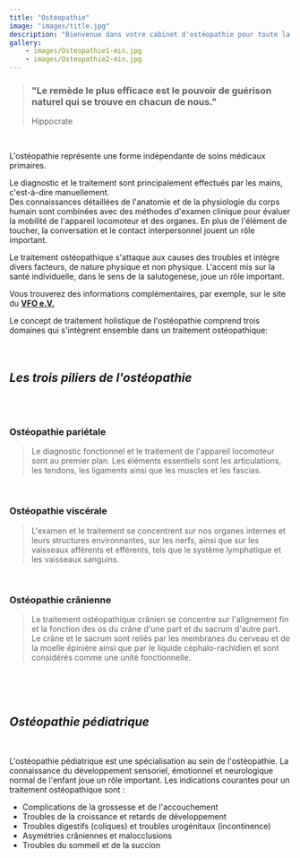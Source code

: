```yaml
---
title: "Ostéopathie"
image: "images/title.jpg"
description: "Bienvenue dans votre cabinet d'ostéopathie pour toute la famille. Spécialisé dans les soins pour les nourrissons, les enfants et les femmes enceintes, ainsi que pour les femmes après l'accouchement ; les adultes de tous âges sont également les bienvenus."
gallery:
    - images/Osteopathie1-min.jpg
    - images/Osteopathie2-min.jpg
---
```

  

> ### "Le remède le plus efficace est le pouvoir de guérison naturel qui se trouve en chacun de nous."
> Hippocrate


<br>  

  
L'ostéopathie représente une forme indépendante de soins médicaux primaires.

Le diagnostic et le traitement sont principalement effectués par les mains, c'est-à-dire manuellement.  
Des connaissances détaillées de l'anatomie et de la physiologie du corps humain sont combinées avec des méthodes d'examen clinique pour évaluer la mobilité de l'appareil locomoteur et des organes. En plus de l'élément de toucher, la conversation et le contact interpersonnel jouent un rôle important.

Le traitement ostéopathique s'attaque aux causes des troubles et intègre divers facteurs, de nature physique et non physique. L'accent mis sur la santé individuelle, dans le sens de la salutogenèse, joue un rôle important.


Vous trouverez des informations complémentaires, par exemple, sur le site du **[VFO e.V.](https://www.vfo.de/was-ist-osteopathie "Qu'est-ce que l'ostéopathie")**  

Le concept de traitement holistique de l'ostéopathie comprend trois domaines qui s'intègrent ensemble dans un traitement ostéopathique:  
<br>
<br>
 
## *Les trois piliers de l'ostéopathie*  
<br>
<br>

### Ostéopathie pariétale  
  
> Le diagnostic fonctionnel et le traitement de l'appareil locomoteur sont au premier plan. Les éléments essentiels sont les articulations, les tendons, les ligaments ainsi que les muscles et les fascias.

<br>


### Ostéopathie viscérale  
  
>L'examen et le traitement se concentrent sur nos organes internes et leurs structures environnantes, sur les nerfs, ainsi que sur les vaisseaux afférents et efférents, tels que le système lymphatique et les vaisseaux sanguins.

<br>


### Ostéopathie crânienne  
  
> Le traitement ostéopathique crânien se concentre sur l'alignement fin et la fonction des os du crâne d'une part et du sacrum d'autre part.  
Le crâne et le sacrum sont reliés par les membranes du cerveau et de la moelle épinière ainsi que par le liquide céphalo-rachidien et sont considérés comme une unité fonctionnelle. <br>
<br>
<br>
<br>

## *Ostéopathie pédiatrique* 
<br>


L'ostéopathie pédiatrique est une spécialisation au sein de l'ostéopathie. La connaissance du développement sensoriel, émotionnel et neurologique normal de l'enfant joue un rôle important. Les indications courantes pour un traitement ostéopathique sont :

* Complications de la grossesse et de l'accouchement
* Troubles de la croissance et retards de développement
* Troubles digestifs (coliques) et troubles urogénitaux (incontinence) 
* Asymétries crâniennes et malocclusions
* Troubles du sommeil et de la succion
